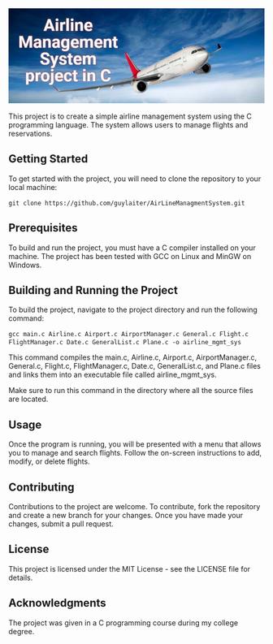 <img src="https://github.com/SaharGalimidi/AirLineManagmentSystem/blob/main/airline%20image%20.jpeg" alt="Airline Management System logo">
<p>This project is to create a simple airline management system using the C programming language. The system allows users to manage flights and reservations.</p>

<h2>Getting Started</h2>
<p>To get started with the project, you will need to clone the repository to your local machine:</p>
<pre><code>git clone https://github.com/guylaiter/AirLineManagmentSystem.git</code></pre>

<h2>Prerequisites</h2>
<p>To build and run the project, you must have a C compiler installed on your machine. The project has been tested with GCC on Linux and MinGW on Windows.</p>

<h2>Building and Running the Project</h2>
<p>To build the project, navigate to the project directory and run the following command:</p>
<pre><code>gcc main.c Airline.c Airport.c AirportManager.c General.c Flight.c FlightManager.c Date.c GeneralList.c Plane.c -o airline_mgmt_sys</code></pre>
<p>This command compiles the main.c, Airline.c, Airport.c, AirportManager.c, General.c, Flight.c, FlightManager.c, Date.c, GeneralList.c, and Plane.c files and links them into an executable file called airline_mgmt_sys.</p>

<p>Make sure to run this command in the directory where all the source files are located.</p>

<h2>Usage</h2>
<p>Once the program is running, you will be presented with a menu that allows you to manage and search flights. Follow the on-screen instructions to add, modify, or delete flights.</p>

<h2>Contributing</h2>
<p>Contributions to the project are welcome. To contribute, fork the repository and create a new branch for your changes. Once you have made your changes, submit a pull request.</p>

<h2>License</h2>
<p>This project is licensed under the MIT License - see the LICENSE file for details.</p>

<h2>Acknowledgments</h2>
<p>The project was given in a C programming course during my college degree.</p>
